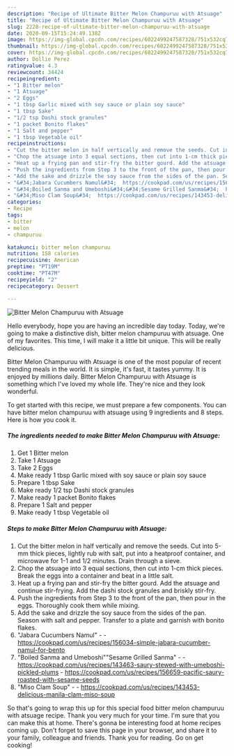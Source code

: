 ```yaml
---
description: "Recipe of Ultimate Bitter Melon Champuruu with Atsuage"
title: "Recipe of Ultimate Bitter Melon Champuruu with Atsuage"
slug: 2228-recipe-of-ultimate-bitter-melon-champuruu-with-atsuage
date: 2020-09-15T15:24:49.138Z
image: https://img-global.cpcdn.com/recipes/6022499247587328/751x532cq70/bitter-melon-champuruu-with-atsuage-recipe-main-photo.jpg
thumbnail: https://img-global.cpcdn.com/recipes/6022499247587328/751x532cq70/bitter-melon-champuruu-with-atsuage-recipe-main-photo.jpg
cover: https://img-global.cpcdn.com/recipes/6022499247587328/751x532cq70/bitter-melon-champuruu-with-atsuage-recipe-main-photo.jpg
author: Dollie Perez
ratingvalue: 4.3
reviewcount: 34424
recipeingredient:
- "1 Bitter melon"
- "1 Atsuage"
- "2 Eggs"
- "1 tbsp Garlic mixed with soy sauce or plain soy sauce"
- "1 tbsp Sake"
- "1/2 tsp Dashi stock granules"
- "1 packet Bonito flakes"
- "1 Salt and pepper"
- "1 tbsp Vegetable oil"
recipeinstructions:
- "Cut the bitter melon in half vertically and remove the seeds. Cut into 5-mm thick pieces, lightly rub with salt, put into a heatproof container, and microwave for 1-1 and 1/2 minutes. Drain through a sieve."
- "Chop the atsuage into 3 equal sections, then cut into 1-cm thick pieces. Break the eggs into a container and beat in a little salt."
- "Heat up a frying pan and stir-fry the bitter gourd. Add the atsuage and continue stir-frying. Add the dashi stock granules and briskly stir-fry."
- "Push the ingredients from Step 3 to the front of the pan, then pour in the eggs. Thoroughly cook them while mixing."
- "Add the sake and drizzle the soy sauce from the sides of the pan. Season with salt and pepper. Transfer to a plate and garnish with bonito flakes."
- "&#34;Jabara Cucumbers Namul&#34;  https://cookpad.com/us/recipes/156034-simple-jabara-cucumber-namul-for-bento"
- "&#34;Boiled Sanma and Umeboshi&#34;&#34;Sesame Grilled Sanma&#34;  https://cookpad.com/us/recipes/143463-saury-stewed-with-umeboshi-pickled-plums https://cookpad.com/us/recipes/156659-pacific-saury-roasted-with-sesame-seeds"
- "&#34;Miso Clam Soup&#34;  https://cookpad.com/us/recipes/143453-delicious-manila-clam-miso-soup"
categories:
- Recipe
tags:
- bitter
- melon
- champuruu

katakunci: bitter melon champuruu 
nutrition: 158 calories
recipecuisine: American
preptime: "PT19M"
cooktime: "PT47M"
recipeyield: "2"
recipecategory: Dessert

---
```



![Bitter Melon Champuruu with Atsuage](https://img-global.cpcdn.com/recipes/6022499247587328/751x532cq70/bitter-melon-champuruu-with-atsuage-recipe-main-photo.jpg)

Hello everybody, hope you are having an incredible day today. Today, we're going to make a distinctive dish, bitter melon champuruu with atsuage. One of my favorites. This time, I will make it a little bit unique. This will be really delicious.

Bitter Melon Champuruu with Atsuage is one of the most popular of recent trending meals in the world. It is simple, it's fast, it tastes yummy. It is enjoyed by millions daily. Bitter Melon Champuruu with Atsuage is something which I've loved my whole life. They're nice and they look wonderful.




To get started with this recipe, we must prepare a few components. You can have bitter melon champuruu with atsuage using 9 ingredients and 8 steps. Here is how you cook it.

<!--inarticleads1-->

##### The ingredients needed to make Bitter Melon Champuruu with Atsuage:

1. Get 1 Bitter melon
1. Take 1 Atsuage
1. Take 2 Eggs
1. Make ready 1 tbsp Garlic mixed with soy sauce or plain soy sauce
1. Prepare 1 tbsp Sake
1. Make ready 1/2 tsp Dashi stock granules
1. Make ready 1 packet Bonito flakes
1. Prepare 1 Salt and pepper
1. Make ready 1 tbsp Vegetable oil




<!--inarticleads2-->

##### Steps to make Bitter Melon Champuruu with Atsuage:

1. Cut the bitter melon in half vertically and remove the seeds. Cut into 5-mm thick pieces, lightly rub with salt, put into a heatproof container, and microwave for 1-1 and 1/2 minutes. Drain through a sieve.
1. Chop the atsuage into 3 equal sections, then cut into 1-cm thick pieces. Break the eggs into a container and beat in a little salt.
1. Heat up a frying pan and stir-fry the bitter gourd. Add the atsuage and continue stir-frying. Add the dashi stock granules and briskly stir-fry.
1. Push the ingredients from Step 3 to the front of the pan, then pour in the eggs. Thoroughly cook them while mixing.
1. Add the sake and drizzle the soy sauce from the sides of the pan. Season with salt and pepper. Transfer to a plate and garnish with bonito flakes.
1. &#34;Jabara Cucumbers Namul&#34; -  - https://cookpad.com/us/recipes/156034-simple-jabara-cucumber-namul-for-bento
1. &#34;Boiled Sanma and Umeboshi&#34;&#34;Sesame Grilled Sanma&#34; -  - https://cookpad.com/us/recipes/143463-saury-stewed-with-umeboshi-pickled-plums - https://cookpad.com/us/recipes/156659-pacific-saury-roasted-with-sesame-seeds
1. &#34;Miso Clam Soup&#34; -  - https://cookpad.com/us/recipes/143453-delicious-manila-clam-miso-soup




So that's going to wrap this up for this special food bitter melon champuruu with atsuage recipe. Thank you very much for your time. I'm sure that you can make this at home. There's gonna be interesting food at home recipes coming up. Don't forget to save this page in your browser, and share it to your family, colleague and friends. Thank you for reading. Go on get cooking!

